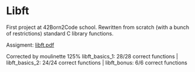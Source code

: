 # Libft
First project at 42Born2Code school. Rewritten from scratch (with a bunch of restrictions) standard C library functions.

Assigment:
[libft.pdf](https://github.com/hhaakkimm/ft_libft/blob/master/subject/libft.pdf)

Corrected by moulinette 125% 
libft_basics_1: 28/28 correct functions | libft_basics_2: 24/24 correct functions | libft_bonus: 6/6 correct functions
